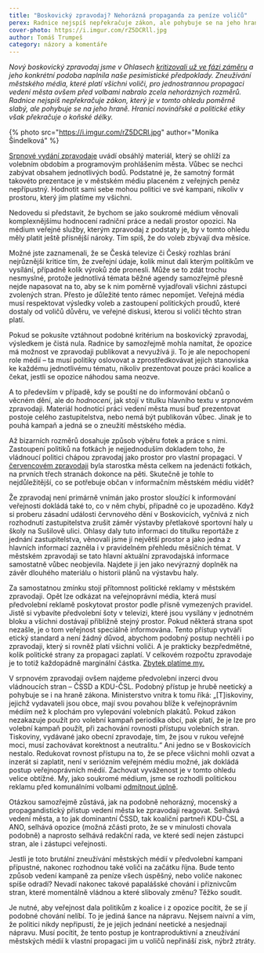 ```yaml
---
title: "Boskovický zpravodaj? Nehorázná propaganda za peníze voličů"
perex: Radnice nejspíš nepřekračuje zákon, ale pohybuje se na jeho hraně. Hranici novinářské a politické etiky však překračuje o koňské délky.
cover-photo: https://i.imgur.com/rZ5DCRll.jpg
author: Tomáš Trumpeš
category: názory a komentáře
---
```


*Nový boskovický zpravodaj jsme v Ohlasech [kritizovali už ve fázi záměru](http://www.ohlasy.info/clanky/2017/08/komentar-zpravodaj.html) a jeho konkrétní podoba naplnila naše pesimistické předpoklady. Zneužívání městského média, které platí všichni voliči, pro jednostrannou propagaci vedení města ovšem před volbami nabralo zcela nehorázných rozměrů. Radnice nejspíš nepřekračuje zákon, který je v tomto ohledu poměrně slabý, ale pohybuje se na jeho hraně. Hranici novinářské a politické etiky však překračuje o koňské délky.*

{% photo src="https://i.imgur.com/rZ5DCRl.jpg" author="Monika Šindelková" %}

[Srpnové vydání zpravodaje](http://www.boskovice.cz/assets/File.ashx?id_org=832&id_dokumenty=34317) uvádí obsáhlý materiál, který se ohlíží za volebním obdobím a programovým prohlášením města. Vůbec se nechci zabývat obsahem jednotlivých bodů. Podstatné je, že samotný formát takovéto prezentace je v městském médiu placeném z veřejných peněz nepřípustný. Hodnotit sami sebe mohou politici ve své kampani, nikoliv v prostoru, který jim platíme my všichni.

Nedovedu si představit, že bychom se jako soukromé médium věnovali komplexnějšímu hodnocení radniční práce a nedali prostor opozici. Na médium veřejné služby, kterým zpravodaj z podstaty je, by v tomto ohledu měly platit ještě přísnější nároky. Tím spíš, že do voleb zbývají dva měsíce.

Možné jste zaznamenali, že se Česká televize či Český rozhlas brání nejrůznější kritice tím, že zveřejní údaje, kolik minut dali kterým politikům ve vysílání, případně kolik výroků zde pronesli. Může se to zdát trochu nesmyslné, protože jednotlivá témata běžné agendy samozřejmě přesně nejde napasovat na to, aby se k nim poměrně vyjadřovali všichni zástupci zvolených stran. Přesto je důležité tento rámec nepomíjet. Veřejná média musí respektovat výsledky voleb a zastoupení politických proudů, které dostaly od voličů důvěru, ve veřejné diskusi, kterou si voliči těchto stran platí.

Pokud se pokusíte vztáhnout podobné kritérium na boskovický zpravodaj, výsledkem je čistá nula. Radnice by samozřejmě mohla namítat, že opozice má možnost ve zpravodaji publikovat a nevyužívá ji. To je ale nepochopení role médií – ta musí politiky oslovovat a zprostředkovávat jejich stanoviska ke každému jednotlivému tématu, nikoliv prezentovat pouze práci koalice a čekat, jestli se opozice náhodou sama neozve.

A to především v případě, kdy se pouští ne do informování občanů o věcném dění, ale do *hodnocení*, jak stojí v titulku hlavního textu v srpnovém zpravodaji. Materiál hodnotící práci vedení města musí buď prezentovat postoje celého zastupitelstva, nebo nemá být publikován vůbec. Jinak je to pouhá kampaň a jedná se o zneužití městského média.

Až bizarních rozměrů dosahuje způsob výběru fotek a práce s nimi. Zastoupení politiků na fotkách je nejjednoduším dokladem toho, že vládnoucí politici chápou zpravodaj jako prostor pro vlastní propagaci. V [červencovém zpravodaji](http://www.boskovice.cz/assets/File.ashx?id_org=832&id_dokumenty=33955) byla starostka města celkem na jedenácti fotkách, na prvních třech stranách dokonce na pěti. Skutečně je tohle to nejdůležitější, co se potřebuje občan v informačním městském médiu vidět?

Že zpravodaj není primárně vnímán jako prostor sloužící k informování veřejnosti dokládá také to, co v něm chybí, případně co je upozaděno. Když si proberu zásadní události červnového dění v Boskovicích, vyčnívá z nich rozhodnutí zastupitelstva zrušit záměr výstavby přetlakové sportovní haly u školy na Sušilově ulici. Ohlasy daly tuto informaci do titulku reportáže z jednání zastupitelstva, věnovali jsme jí největší prostor a jako jedna z hlavních informací zazněla i v pravidelném přehledu měsíčních témat. V městském zpravodaji se tato hlavní aktuální zpravodajská informace samostatně vůbec neobjevila. Najdete ji jen jako nevýrazný doplněk na závěr dlouhého materiálu o historii plánů na výstavbu haly.

Za samostatnou zmínku stojí přítomnost politické reklamy v městském zpravodaji. Opět lze odkázat na veřejnoprávní média, která musí předvolební reklamě poskytovat prostor podle přísně vymezených pravidel. Jistě si vybavíte předvolební šoty v televizi, které jsou vysílány v jednotném bloku a všichni dostávají přibližně stejný prostor. Pokud některá strana spot nezašle, je o tom veřejnost speciálně informována. Tento přístup vytváří etický standard a není žádný důvod, abychom podobný postup nechtěli i po zpravodaji, který si rovněž platí všichni voliči. A je prakticky bezpředmětné, kolik politické strany za propagaci zaplatí. V celkovém rozpočtu zpravodaje je to totiž každopádně marginální částka. [Zbytek platíme my.](https://www.hlidacstatu.cz/Detail/4194300)

V srpnovém zpravodaji ovšem najdeme předvolební inzerci dvou vládnoucích stran – ČSSD a KDU-ČSL. Podobný přístup je hrubě neetický a pohybuje se i na hraně zákona. Ministerstvo vnitra k tomu říká: „[T]iskoviny, jejichž vydavateli jsou obce, mají svou povahou blíže k veřejnoprávním médiím než k plochám pro vylepování volebních plakátů. Pokud zákon nezakazuje použít pro volební kampaň periodika obcí, pak platí, že je lze pro volební kampaň použít, při zachování rovnosti přístupu volebních stran. Tiskoviny, vydávané jako obecní zpravodaje, tím, že jsou v rukou veřejné moci, musí zachovávat korektnost a neutralitu.“ Ani jedno se v Boskovicích nestalo. Redukovat rovnost přístupu na to, že se přece všichni mohli ozvat a inzerát si zaplatit, není v seriózním veřejném médiu možné, jak dokládá postup veřejnoprávních médií. Zachovat vyváženost je v tomto ohledu velice obtížné. My, jako soukromé médium, jsme se rozhodli politickou reklamu před komunálními volbami [odmítnout úplně](http://www.ohlasy.info/clanky/2018/05/politicka-reklama.html).

Otázkou samozřejmě zůstává, jak na podobně nehorázný, mocenský a propagandistický přístup vedení města ke zpravodaji reagovat. Selhává vedení města, a to jak dominantní ČSSD, tak koaliční partneři KDU-ČSL a ANO, selhává opozice (možná zčásti proto, že se v minulosti chovala podobně) a naprosto selhává redakční rada, ve které sedí nejen zástupci stran, ale i zástupci veřejnosti.

Jestli je toto brutální zneužívání městských médií v předvolební kampani přípustné, nakonec rozhodnou také voliči na začátku října. Bude tento způsob vedení kampaně za peníze všech úspěšný, nebo voliče nakonec spíše odradí? Nevadí nakonec takové papalášské chování i příznivcům stran, které momentálně vládnou a které slibovaly změnu? Těžko soudit.

Je nutné, aby veřejnost dala politikům z koalice i z opozice pocítit, že se jí podobné chování nelíbí. To je jediná šance na nápravu. Nejsem naivní a vím, že politici nikdy nepřipustí, že je jejich jednání neetické a nesjednají nápravu. Musí pocítit, že tento postup je kontraproduktivní a zneužívání městských médií k vlastní propagaci jim u voličů nepřináší zisk, nýbrž ztráty.